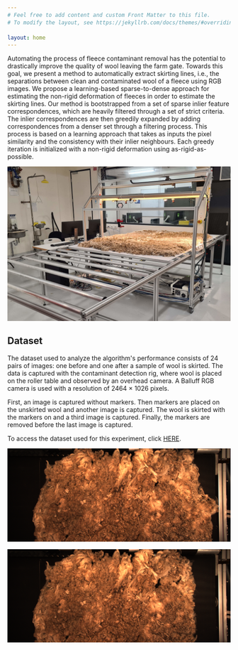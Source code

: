```yaml
---
# Feel free to add content and custom Front Matter to this file.
# To modify the layout, see https://jekyllrb.com/docs/themes/#overriding-theme-defaults

layout: home
---
```

Automating the process of fleece contaminant removal has the potential to drastically improve the quality of wool leaving the farm gate. Towards this goal, we present a method to automatically extract skirting lines, i.e., the separations between clean and contaminated wool of a fleece using RGB images. We propose a learning-based sparse-to-dense approach for estimating the non-rigid deformation of fleeces in order to estimate the skirting lines. Our method is bootstrapped from a set of sparse inlier feature correspondences, which are heavily filtered through a set of strict criteria. The inlier correspondences are then greedily expanded by adding correspondences from a denser set through a filtering process. This process is based on a learning approach that takes as inputs the pixel similarity and the consistency with their inlier neighbours. Each greedy iteration is initialized with a non-rigid deformation using as-rigid-as-possible.

![Rig used to collect dataset for experiment](dataset/wool_rig.jpg)

## Dataset

The dataset used to analyze the algorithm's performance consists of 24 pairs of images: one before and one after a sample of wool is skirted. The data is captured with the contaminant detection rig, where wool is placed on the roller table and observed by an overhead camera. A Balluff RGB camera is used with a resolution of 2464 × 1026 pixels.

First, an image is captured without markers. Then markers are placed on the unskirted wool and another image is captured. The wool is skirted with the markers on and a third image is captured. Finally, the markers are removed before the last image is captured.

To access the dataset used for this experiment, click [HERE](https://github.com/daniel-perezb/skirting_line/tree/main/dataset).

![Before Skirt Image](dataset/fleece00/00_00.png)

![After Skirt Image](dataset/fleece00/00_02.png)
